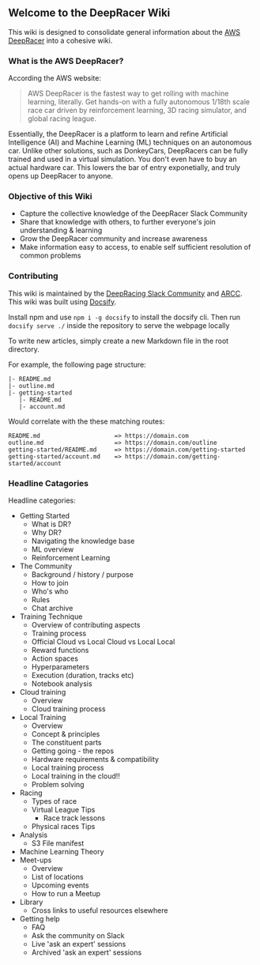 ## Welcome to the DeepRacer Wiki

This wiki is designed to consolidate general information about the [AWS DeepRacer](https://aws.amazon.com/deepracer/) into a cohesive wiki.


### What is the AWS DeepRacer?

According the AWS website:
> AWS DeepRacer is the fastest way to get rolling with machine learning, literally. Get hands-on with a fully autonomous 1/18th scale race car driven by reinforcement learning, 3D racing simulator, and global racing league.

Essentially, the DeepRacer is a platform to learn and refine Artificial Intelligence (AI) and Machine Learning (ML) techniques on an autonomous car.
Unlike other solutions, such as DonkeyCars, DeepRacers can be fully trained and used in a virtual simulation. You don't even have to buy an actual hardware car. 
This lowers the bar of entry exponetially, and truly opens up DeepRacer to anyone. 

### Objective of this Wiki
* Capture the collective knowledge of the DeepRacer Slack Community 
* Share that knowledge with others, to further everyone's join understanding & learning 
* Grow the DeepRacer community and increase awareness 
* Make information easy to access, to enable self sufficient resolution of common problems 

### Contributing

This wiki is maintained by the [DeepRacing Slack Community](https://deepracing.io) and [ARCC](https://arcc.ai). 
This wiki was built using [Docsify](https://docsify.js.org). 

Install npm and use `npm i -g docsify` to install the docsify cli. Then run `docsify serve ./` inside the repository to serve the webpage locally

To write new articles, simply create a new Markdown file in the root directory.

For example, the following page structure:

```
|- README.md
|- outline.md
|- getting-started
   |- README.md
   |- account.md
```

Would correlate with the these matching routes:
``` 
README.md                     => https://domain.com
outline.md                    => https://domain.com/outline
getting-started/README.md     => https://domain.com/getting-started
getting-started/account.md    => https://domain.com/getting-started/account
```

### Headline Catagories
Headline categories:
* Getting Started 
    * What is DR?
    * Why DR?
    * Navigating the knowledge base 
    * ML overview
    * Reinforcement Learning 
* The Community 
    * Background / history / purpose 
    * How to join
    * Who's who 
    * Rules 
    * Chat archive
* Training Technique 
    * Overview of contributing aspects
    * Training process 
    * Official Cloud vs Local Cloud vs Local Local 
    * Reward functions
    * Action spaces
    * Hyperparameters 
    * Execution (duration, tracks etc)
    * Notebook analysis 
* Cloud training 
    * Overview 
    * Cloud training process 
* Local Training
    * Overview 
    * Concept & principles 
    * The constituent parts 
    * Getting going - the repos
    * Hardware requirements & compatibility 
    * Local training process 
    * Local training in the cloud!! 
    * Problem solving 
* Racing 
    * Types of race 
    * Virtual League Tips
        * Race track lessons 
    * Physical races Tips
* Analysis
    * S3 File manifest
* Machine Learning Theory 
* Meet-ups 
    * Overview 
    * List of locations 
    * Upcoming events
    * How to run a Meetup
* Library 
    * Cross links to useful resources elsewhere 
* Getting help
    * FAQ
    * Ask the community on Slack 
    * Live 'ask an expert' sessions 
    * Archived 'ask an expert' sessions
